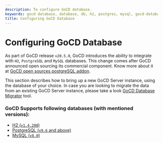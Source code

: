 ```yaml
---
description: To configure GoCD database.
keywords: gocd database, database, db, h2, postgres, mysql, gocd-database-migrator
title: Configuring GoCD Database
---
```


# Configuring GoCD Database

As part of GoCD release `v20.5.0`, GoCD introduces the ability to integrate with `H2`, `PostgreSQL` and `MySQL` databases. 
This change comes after GoCD announced open sourcing its commercial component. Know more about it at [GoCD open sources postgreSQL addon](https://github.com/gocd/gocd/issues/7844).   

This section describes how to bring up a new GoCD Server instance, using the database of your choice.
In case you are looking to migrate the data from an existing GoCD Server instance, please take a look [GoCD Database Migrator](https://github.com/gocd/gocd-database-migrator) tool.  


### GoCD Supports following databases (with mentioned versions):

- [H2 (`v1.4.200`)](configuring_database/h2.html)
- [PostgreSQL (`v9.6` and above)](configuring_database/postgres.html)
- [MySQL (`v8.0`)](configuring_database/mysql.html)


